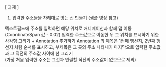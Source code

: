 [ 과제 ]
1. 입력한 주소들을 차례대로 잇는 선 만들기   (샘플 영상 참고)

텍스트필드에 주소를 입력하면 해당 위치로 애니메이션과 함께 맵 이동 (CoordinateSpan 값 - 0.02)
입력한 주소값으로 이동한 뒤 그 위치를 표시하기 위한 사각형 그리기 + Annotation 추가하기
Annotation 의 제목은 1번째 행선지, 2번째 행선지 처럼 순서를 표시하고, 부제목은 그 곳의 주소 나타내기
마지막으로 입력한 주소값과 그 직전의 주소값 사이에 선 그리기  
  (가장 처음 입력한 주소는 그것과 연결할 직전의 주소값이 없으므로 제외)